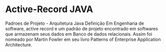 # Active-Record JAVA
Padroes de Projeto - Arquitetura Java
Definição
Em Engenharia de software, active record  e  um padrão  de projeto 
encontrado em softwares que armazenam seus dados em Banco de
dados relacionais.
Assim foi nomeado por Martin Fowler em seu livro Patterns of
Enterprise Application Architecture.
